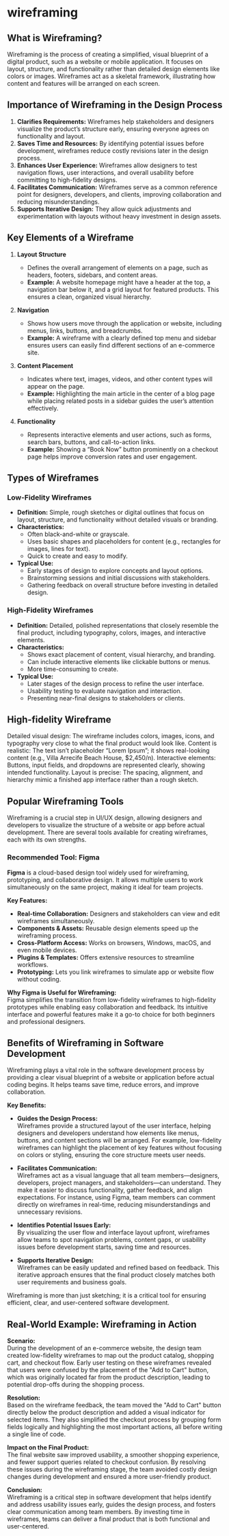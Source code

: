 # wireframing

## What is Wireframing?
Wireframing is the process of creating a simplified, visual blueprint of a digital product, such as a website or mobile application. It focuses on layout, structure, and functionality rather than detailed design elements like colors or images. Wireframes act as a skeletal framework, illustrating how content and features will be arranged on each screen.

## Importance of Wireframing in the Design Process
1. **Clarifies Requirements:** Wireframes help stakeholders and designers visualize the product’s structure early, ensuring everyone agrees on functionality and layout.  
2. **Saves Time and Resources:** By identifying potential issues before development, wireframes reduce costly revisions later in the design process.  
3. **Enhances User Experience:** Wireframes allow designers to test navigation flows, user interactions, and overall usability before committing to high-fidelity designs.  
4. **Facilitates Communication:** Wireframes serve as a common reference point for designers, developers, and clients, improving collaboration and reducing misunderstandings.  
5. **Supports Iterative Design:** They allow quick adjustments and experimentation with layouts without heavy investment in design assets.

## Key Elements of a Wireframe

1. **Layout Structure**  
   - Defines the overall arrangement of elements on a page, such as headers, footers, sidebars, and content areas.  
   - **Example:** A website homepage might have a header at the top, a navigation bar below it, and a grid layout for featured products. This ensures a clean, organized visual hierarchy.

2. **Navigation**  
   - Shows how users move through the application or website, including menus, links, buttons, and breadcrumbs.  
   - **Example:** A wireframe with a clearly defined top menu and sidebar ensures users can easily find different sections of an e-commerce site.

3. **Content Placement**  
   - Indicates where text, images, videos, and other content types will appear on the page.  
   - **Example:** Highlighting the main article in the center of a blog page while placing related posts in a sidebar guides the user’s attention effectively.

4. **Functionality**  
   - Represents interactive elements and user actions, such as forms, search bars, buttons, and call-to-action links.  
   - **Example:** Showing a “Book Now” button prominently on a checkout page helps improve conversion rates and user engagement.

## Types of Wireframes
### Low-Fidelity Wireframes
- **Definition:** Simple, rough sketches or digital outlines that focus on layout, structure, and functionality without detailed visuals or branding.  
- **Characteristics:**
  - Often black-and-white or grayscale.
  - Uses basic shapes and placeholders for content (e.g., rectangles for images, lines for text).
  - Quick to create and easy to modify.
- **Typical Use:**
  - Early stages of design to explore concepts and layout options.
  - Brainstorming sessions and initial discussions with stakeholders.
  - Gathering feedback on overall structure before investing in detailed design.
### High-Fidelity Wireframes
- **Definition:** Detailed, polished representations that closely resemble the final product, including typography, colors, images, and interactive elements.  
- **Characteristics:**
  - Shows exact placement of content, visual hierarchy, and branding.
  - Can include interactive elements like clickable buttons or menus.
  - More time-consuming to create.
- **Typical Use:**
  - Later stages of the design process to refine the user interface.
  - Usability testing to evaluate navigation and interaction.
  - Presenting near-final designs to stakeholders or clients.
 
## High-fidelity Wireframe
Detailed visual design: The wireframe includes colors, images, icons, and typography very close to what the final product would look like.
Content is realistic: The text isn’t placeholder “Lorem Ipsum”; it shows real-looking content (e.g., Villa Arrecife Beach House, $2,450/n).
Interactive elements: Buttons, input fields, and dropdowns are represented clearly, showing intended functionality.
Layout is precise: The spacing, alignment, and hierarchy mimic a finished app interface rather than a rough sketch.

## Popular Wireframing Tools

Wireframing is a crucial step in UI/UX design, allowing designers and developers to visualize the structure of a website or app before actual development. There are several tools available for creating wireframes, each with its own strengths.

### Recommended Tool: Figma

**Figma** is a cloud-based design tool widely used for wireframing, prototyping, and collaborative design. It allows multiple users to work simultaneously on the same project, making it ideal for team projects.

**Key Features:**
- **Real-time Collaboration:** Designers and stakeholders can view and edit wireframes simultaneously.
- **Components & Assets:** Reusable design elements speed up the wireframing process.
- **Cross-Platform Access:** Works on browsers, Windows, macOS, and even mobile devices.
- **Plugins & Templates:** Offers extensive resources to streamline workflows.
- **Prototyping:** Lets you link wireframes to simulate app or website flow without coding.

**Why Figma is Useful for Wireframing:**  
Figma simplifies the transition from low-fidelity wireframes to high-fidelity prototypes while enabling easy collaboration and feedback. Its intuitive interface and powerful features make it a go-to choice for both beginners and professional designers.

## Benefits of Wireframing in Software Development

Wireframing plays a vital role in the software development process by providing a clear visual blueprint of a website or application before actual coding begins. It helps teams save time, reduce errors, and improve collaboration.

**Key Benefits:**

- **Guides the Design Process:**  
  Wireframes provide a structured layout of the user interface, helping designers and developers understand how elements like menus, buttons, and content sections will be arranged. For example, low-fidelity wireframes can highlight the placement of key features without focusing on colors or styling, ensuring the core structure meets user needs.

- **Facilitates Communication:**  
  Wireframes act as a visual language that all team members—designers, developers, project managers, and stakeholders—can understand. They make it easier to discuss functionality, gather feedback, and align expectations. For instance, using Figma, team members can comment directly on wireframes in real-time, reducing misunderstandings and unnecessary revisions.

- **Identifies Potential Issues Early:**  
  By visualizing the user flow and interface layout upfront, wireframes allow teams to spot navigation problems, content gaps, or usability issues before development starts, saving time and resources.

- **Supports Iterative Design:**  
  Wireframes can be easily updated and refined based on feedback. This iterative approach ensures that the final product closely matches both user requirements and business goals.

Wireframing is more than just sketching; it is a critical tool for ensuring efficient, clear, and user-centered software development.

## Real-World Example: Wireframing in Action

**Scenario:**  
During the development of an e-commerce website, the design team created low-fidelity wireframes to map out the product catalog, shopping cart, and checkout flow. Early user testing on these wireframes revealed that users were confused by the placement of the "Add to Cart" button, which was originally located far from the product description, leading to potential drop-offs during the shopping process.

**Resolution:**  
Based on the wireframe feedback, the team moved the "Add to Cart" button directly below the product description and added a visual indicator for selected items. They also simplified the checkout process by grouping form fields logically and highlighting the most important actions, all before writing a single line of code.

**Impact on the Final Product:**  
The final website saw improved usability, a smoother shopping experience, and fewer support queries related to checkout confusion. By resolving these issues during the wireframing stage, the team avoided costly design changes during development and ensured a more user-friendly product.

**Conclusion:**  
Wireframing is a critical step in software development that helps identify and address usability issues early, guides the design process, and fosters clear communication among team members. By investing time in wireframes, teams can deliver a final product that is both functional and user-centered.
